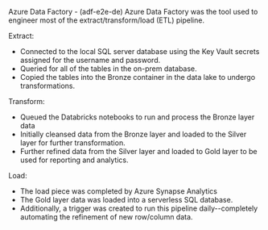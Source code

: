 Azure Data Factory - (adf-e2e-de)
Azure Data Factory was the tool used to engineer most of the extract/transform/load (ETL) pipeline.

Extract:

* Connected to the local SQL server database using the Key Vault secrets assigned for the username and password.
* Queried for all of the tables in the on-prem database.
* Copied the tables into the Bronze container in the data lake to undergo transformations.

Transform:

* Queued the Databricks notebooks to run and process the Bronze layer data
* Initially cleansed data from the Bronze layer and loaded to the Silver layer for further transformation.
* Further refined data from the Silver layer and loaded to Gold layer to be used for reporting and analytics.

Load:

* The load piece was completed by Azure Synapse Analytics
* The Gold layer data was loaded into a serverless SQL database.
* Additionally, a trigger was created to run this pipeline daily--completely automating the refinement of new row/column data.

